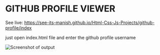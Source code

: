 # GITHUB PROFILE VIEWER

See live: https://see-its-manish.github.io/Html-Css-Js-Projects/github-profile/index

just open index.html file and enter the github profile username

![Screenshot of output](https://i.ibb.co/ZKpcSy5/Screenshot-2023-03-17-at-5-11-14-PM.png)

